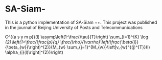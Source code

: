 # SA-Siam-
This is a python implementation of SA-Siam ++. This project was published in the journal of Beijing University of Posts and Telecommunications

C^{(a s y m p)}(l) \asymp\left(1-\frac{\tau}{T}\right) \sum_{i=1}^{K} \log _{2}\left(1+\frac{\frac{p}{q} \frac{\rho}{\varrho}\left(\frac{\beta_{i}}{\beta_{w}}\right)^{2}}{M_{w} \sum_{j=1}^{M_{w}}\left|v_{w}^{(j)^{T}}(l) \alpha_{i}(l)\right|^{2}}\right)
